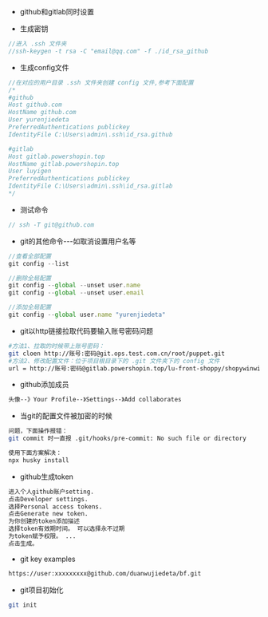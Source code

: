 - github和gitlab同时设置

- 生成密钥

```javascript
//进入 .ssh 文件夹
//ssh-keygen -t rsa -C "email@qq.com" -f ./id_rsa_github
```

- 生成config文件

```javascript
//在对应的用户目录 .ssh 文件夹创建 config 文件,参考下面配置
/*
#github
Host github.com
HostName github.com
User yurenjiedeta
PreferredAuthentications publickey
IdentityFile C:\Users\admin\.ssh\id_rsa.github

#gitlab
Host gitlab.powershopin.top
HostName gitlab.powershopin.top
User luyigen
PreferredAuthentications publickey
IdentityFile C:\Users\admin\.ssh\id_rsa.gitlab
*/
```

- 测试命令

```javascript
// ssh -T git@github.com
```

- git的其他命令---如取消设置用户名等

```javascript
//查看全部配置
git config --list

//删除全局配置
git config --global --unset user.name
git config --global --unset user.email

//添加全局配置
git config --global user.name "yurenjiedeta"
```

- git以http链接拉取代码要输入账号密码问题

```bash
#方法1、拉取的时候带上账号密码：
git cloen http://账号:密码@git.ops.test.com.cn/root/puppet.git
#方法2、修改配置文件：位于项目根目录下的 .git 文件夹下的 config 文件
url = http://账号:密码@gitlab.powershopin.top/lu-front-shoppy/shopywinwin-buyer-front.git
```

- github添加成员

```tex
头像--》Your Profile--》Settings--》Add collaborates
```

- 当git的配置文件被加密的时候

```bash
问题，下面操作报错：
git commit 时一直报 .git/hooks/pre-commit: No such file or directory

使用下面方案解决：
npx husky install
```

- github生成token

```tex
进入个人github账户setting.
点击Developer settings.
选择Personal access tokens.
点击Generate new token.
为你创建的token添加描述
选择token有效期时间。 可以选择永不过期
为token赋予权限。 ...
点击生成。
```

- git key examples

```tex
https://user:xxxxxxxxx@github.com/duanwujiedeta/bf.git
```

- git项目初始化

```bash
git init
```

